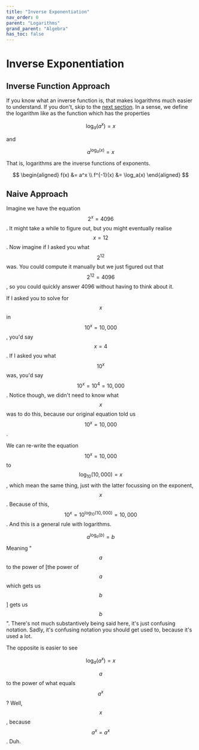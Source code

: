 ```yaml
---
title: "Inverse Exponentiation"
nav_order: 0
parent: "Logarithms"
grand_parent: "Algebra"
has_toc: false
---
```


# Inverse Exponentiation

## Inverse Function Approach

If you know what an inverse function is, that makes logarithms much easier to understand.
If you don't, skip to the [next section](#naive-approach).
In a sense, we define the logarithm like as the function which has the properties

$$\log_a(a^x) = x$$

and

$$a^{\log_a(x)} = x$$

That is, logarithms are the inverse functions of exponents.

$$
\begin{aligned}
f(x) &= a^x \\
f^{-1}(x) &= \log_a(x)
\end{aligned}
$$

## Naive Approach

Imagine we have the equation $$2^x = 4096$$. It might take a while to figure out, but you might eventually realise $$x=12$$.
Now imagine if I asked you what $$2^{12}$$ was. You could compute it manually but we just figured out that $$2^{12}=4096$$, so you could quickly answer 4096 without having to think about it.

If I asked you to solve for $$x$$ in $$10^x = 10,000$$, you'd say $$x=4$$. If I asked you what $$10^x$$ was, you'd say $$10^x=10^4=10,000$$.
Notice though, we didn't need to know what $$x$$ was to do this, because our original equation told us $$10^x=10,000$$.

We can re-write the equation $$10^x = 10,000$$ to $$\log_{10}(10,000) = x$$, which mean the same thing, just with the latter focussing on the exponent, $$x$$.
Because of this, $$10^x = 10^{\log_{10}(10,000)} = 10,000$$.
And this is a general rule with logarithms.

$$a^{\log_a(b)}=b$$

Meaning "$$a$$ to the power of [the power of $$a$$ which gets us $$b$$] gets us $$b$$".
There's not much substantively being said here, it's just confusing notation.
Sadly, it's confusing notation you should get used to, because it's used a lot.

The opposite is easier to see

$$\log_a(a^x) = x$$

$$a$$ to the power of what equals $$a^x$$? Well, $$x$$, because $$a^x=a^x$$. Duh.